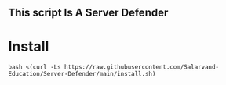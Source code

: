 ## This script Is A Server Defender



# Install

`bash <(curl -Ls https://raw.githubusercontent.com/Salarvand-Education/Server-Defender/main/install.sh)`
